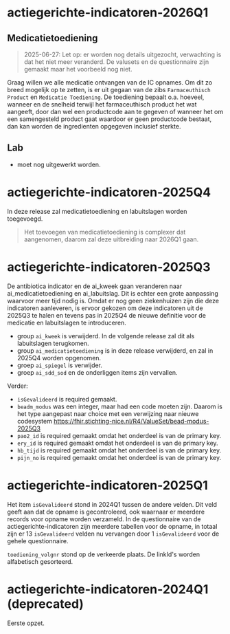 
# actiegerichte-indicatoren-2026Q1
## Medicatietoediening
> 2025-06-27: Let op: er worden nog details uitgezocht, verwachting is dat het niet meer veranderd.
> De valusets en de questionnaire zijn gemaakt maar het voorbeeld nog niet. 

Graag willen we alle medicatie ontvangen van de IC opnames. Om dit zo breed mogelijk op te zetten, is er uit gegaan
van de zibs `Farmaceuthisch Product` en `Medicatie Toediening`. De toediening bepaalt o.a. hoeveel, wanneer en de snelheid
terwijl het farmaceuthisch product het wat aangeeft, door dan wel een productcode aan te gegeven of wanneer het om 
een samengesteld product gaat waardoor er geen productcode bestaat, dan kan worden de ingredienten opgegeven inclusief
sterkte. 

## Lab
- moet nog uitgewerkt worden.


# actiegerichte-indicatoren-2025Q4
In deze release zal medicatietoediening en labuitslagen worden toegevoegd. 
> Het toevoegen van medicatietoediening is complexer dat aangenomen, daarom zal deze uitbreiding naar 2026Q1 gaan.


# actiegerichte-indicatoren-2025Q3
De antibiotica indicator en de ai_kweek gaan veranderen naar ai_medicatietoediening en ai_labuitslag. Dit is echter een
grote aanpassing waarvoor meer tijd nodig is. Omdat er nog geen ziekenhuizen zijn die deze indicatoren aanleveren,
is ervoor gekozen om deze indicatoren uit de 2025Q3 te halen en tevens pas in 2025Q4 de nieuwe definitie voor
de medicatie en labuitslagen te introduceren.

* group `ai_kweek` is verwijderd. In de volgende release zal dit als labuitslagen terugkomen.
* group `ai_medicatietoediening` is in deze release verwijderd, en zal in 2025Q4 worden opgenomen.
* groep `ai_spiegel` is verwijder.
* groep `ai_sdd_sod` en de onderliggen items zijn vervallen.

Verder:
* `isGevalideerd` is required gemaakt.
* `beadm_modus` was een integer, maar had een code moeten zijn. Daarom is het type aangepast naar choice met een verwijzing naar nieuwe codesystem https://fhir.stichting-nice.nl/R4/ValueSet/bead-modus-2025Q3
* `pao2_id` is required gemaakt omdat het onderdeel is van de primary key.
* `ery_id` is required gemaakt omdat het onderdeel is van de primary key.
* `hb_tijd` is required gemaakt omdat het onderdeel is van de primary key.
* `pijn_no` is required gemaakt omdat het onderdeel is van de primary key.


# actiegerichte-indicatoren-2025Q1
Het item `isGevalideerd` stond in 2024Q1 tussen de andere velden. Dit veld geeft aan dat de opname is gecontroleerd, ook waarnaar er meerdere records voor opname worden verzameld. In de questionnaire van de actiegerichte-indicatoren zijn meerdere tabellen voor de opname, in totaal zijn er 13 `isGevalideerd` velden nu vervangen door 1 `isGevalideerd` voor de gehele questionnaire.

`toediening_volgnr` stond op de verkeerde plaats. De linkId's worden alfabetisch gesorteerd.


# actiegerichte-indicatoren-2024Q1 (deprecated)
Eerste opzet.